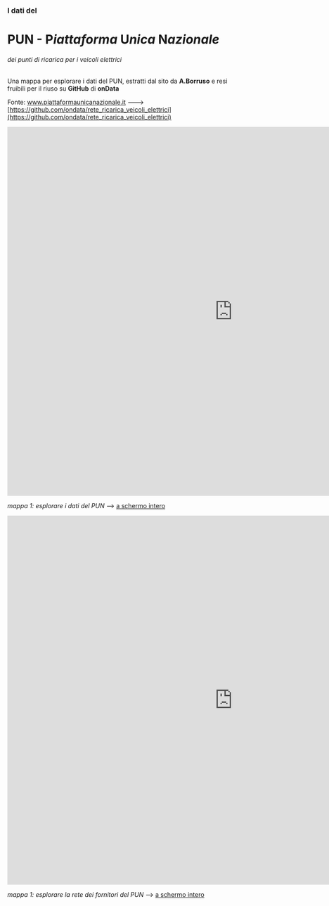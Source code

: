### I dati del 

# PUN - P*iattaforma* U*nica* N*azionale* 

###### dei punti di ricarica per i veicoli elettrici

Una mappa per esplorare i dati del PUN, estratti dal sito da **A.Borruso** e resi fruibili per il riuso su **GitHub** di **onData**

Fonte: <a href="https://www.piattaformaunicanazionale.it/idr" target="_blank">www.piattaformaunicanazionale.it</a>  ---> [https://github.com/ondata/rete_ricarica_veicoli_elettrici](https://github.com/ondata/rete_ricarica_veicoli_elettrici)

<iframe id="map1" width="1024px" height="840" frameborder="0" scrolling="no" marginheight="0" marginwidth="0" src="https://gjrichter.github.io/pages/PUN/index_embed_PUN_onData.html"></iframe>

*mappa 1: esplorare i dati del PUN*  --> [a schermo intero](https://gjrichter.github.io/pages/PUN/index_embed_PUN_onData.html)

<iframe id="map1" width="1024px" height="840" frameborder="0" scrolling="no" marginheight="0" marginwidth="0" src="https://gjrichter.github.io/pages/PUN/index_embed_PUN_onData_api_II_connettore.html"></iframe>

*mappa 1: esplorare la rete dei fornitori del PUN*  --> [a schermo intero](https://gjrichter.github.io/pages/PUN/index_embed_PUN_onData_api_II_connettore.html)

